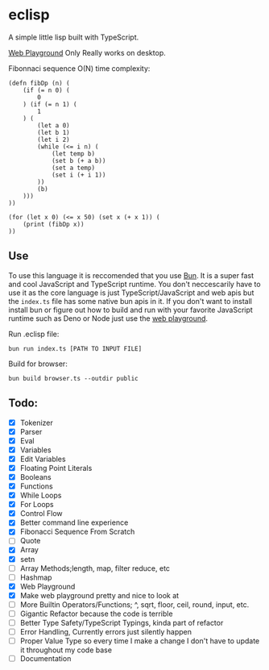 # eclisp

A simple little lisp built with TypeScript.

[Web Playground](https://eclisp.vercel.app) Only Really works on desktop.

Fibonnaci sequence O(N) time complexity:

```
(defn fibDp (n) (
    (if (= n 0) (
        0
    ) (if (= n 1) (
        1
    ) (
        (let a 0)
        (let b 1)
        (let i 2)
        (while (<= i n) (
            (let temp b)
            (set b (+ a b))
            (set a temp)
            (set i (+ i 1))
        ))
        (b)
    )))
))

(for (let x 0) (<= x 50) (set x (+ x 1)) (
    (print (fibDp x))
))
```

## Use

To use this language it is reccomended that you use [Bun](https://bun.sh). It is a super fast and cool JavaScript and TypeScript runtime. You don't neccescarily have to use it as the core language is just TypeScript/JavaScript and web apis but the `index.ts` file has some native bun apis in it. If you don't want to install install bun or figure out how to build and run with your favorite JavaScript runtime such as Deno or Node just use the [web playground](https://eclisp.vercel.app).

Run .eclisp file:

```
bun run index.ts [PATH TO INPUT FILE]
```

Build for browser:

```
bun build browser.ts --outdir public
```

## Todo:

-   [x] Tokenizer
-   [x] Parser
-   [x] Eval
-   [x] Variables
-   [x] Edit Variables
-   [x] Floating Point Literals
-   [x] Booleans
-   [x] Functions
-   [x] While Loops
-   [x] For Loops
-   [x] Control Flow
-   [x] Better command line experience
-   [x] Fibonacci Sequence From Scratch
-   [ ] Quote
-   [x] Array
-   [x] setn
-   [ ] Array Methods;length, map, filter reduce, etc
-   [ ] Hashmap
-   [x] Web Playground
-   [x] Make web playground pretty and nice to look at
-   [ ] More Builtin Operators/Functions; ^, sqrt, floor, ceil, round, input, etc.
-   [ ] Gigantic Refactor because the code is terrible
-   [ ] Better Type Safety/TypeScript Typings, kinda part of refactor
-   [ ] Error Handling, Currently errors just silently happen
-   [ ] Proper Value Type so every time I make a change I don't have to update it throughout my code base
-   [ ] Documentation
